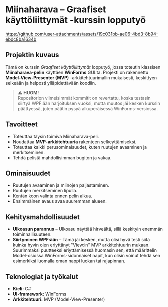 # Miinaharava – Graafiset käyttöliittymät -kurssin lopputyö

https://github.com/user-attachments/assets/19c031bb-ae06-4bd3-8b94-ebdc8ba1634b

## Projektin kuvaus
Tämä on kurssin *Graafiset käyttöliittymät* lopputyö, jossa toteutin klassisen **Miinaharava-pelin** käyttäen **WinForms** GUI:ta. Projekti on rakennettu **Model-View-Presenter (MVP)** -arkkitehtuurimallin mukaisesti, keskittyen selkeään ja helposti ylläpidettävään koodiin.

> **⚠️ HUOM!**  
> Repositorion viimeisimmät kommitit on revertattu, koska testasin siirtyä WPF:ään harjoituksen vuoksi, mutta muutos jäi kesken kurssin päättyessä, joten päätin pysyä alkuperäisessä WinForms-versiossa.

## Tavoitteet
- Toteuttaa täysin toimiva Miinaharava-peli.
- Noudattaa **MVP-arkkitehtuuria** rakenteen selkeyttämiseksi.
- Toteuttaa kaikki perusominaisuudet, kuten ruutujen avaaminen ja merkitseminen.
- Tehdä pelistä mahdollisimman bugiton ja vakaa.

## Ominaisuudet
- Ruutujen avaaminen ja miinojen paljastaminen.  
- Ruutujen merkitseminen lipulla.  
- Kentän koon valinta ennen pelin alkua.  
- Ensimmäinen avaus avaa suuremman alueen.

## Kehitysmahdollisuudet
- **Ulkoasun parannus** – Ulkoasu näyttää hirveältä, sillä keskityin enemmän toiminnallisuuteen.  
- **Siirtyminen WPF:ään** – Tämä jäi kesken, mutta olisi hyvä testi siitä kuinka hyvin olen eriyttänyt "View:in" MVP arkkitehtuurin mukaan. Suurimmaksi puutteeksi eriyttämisessä huomasin sen, että määrittelin Model-osiossa WinForms-sidonnaiset napit, kun olisin voinut tehdä sen esimerkiksi luomalla oman nappi luokan tai rajapinnan.

## Teknologiat ja työkalut
- **Kieli:** C#
- **UI-framework:** WinForms
- **Arkkitehtuuri:** MVP (Model-View-Presenter)



